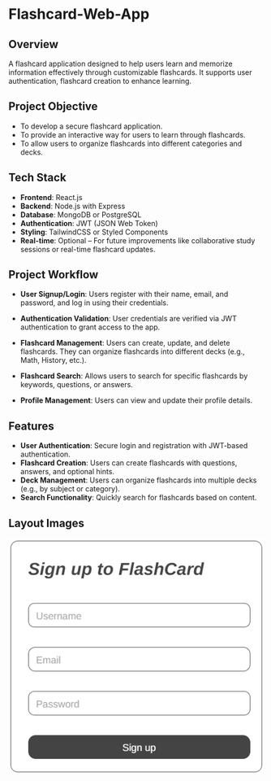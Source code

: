 # Flashcard-Web-App

## Overview
A flashcard application designed to help users learn and memorize information effectively through customizable flashcards. It supports user authentication, flashcard creation to enhance learning.

## Project Objective
- To develop a secure flashcard application.
- To provide an interactive way for users to learn through flashcards.
- To allow users to organize flashcards into different categories and decks.

## Tech Stack
- **Frontend**: React.js
- **Backend**: Node.js with Express
- **Database**: MongoDB or PostgreSQL
- **Authentication**: JWT (JSON Web Token)
- **Styling**: TailwindCSS or Styled Components
- **Real-time**: Optional – For future improvements like collaborative study sessions or real-time flashcard updates.

## Project Workflow

- **User Signup/Login**: Users register with their name, email, and password, and log in using their credentials.
  
- **Authentication Validation**: User credentials are verified via JWT authentication to grant access to the app.
  
- **Flashcard Management**: Users can create, update, and delete flashcards. They can organize flashcards into different decks (e.g., Math, History, etc.).

- **Flashcard Search**: Allows users to search for specific flashcards by keywords, questions, or answers.

- **Profile Management**: Users can view and update their profile details.

## Features

- **User Authentication**: Secure login and registration with JWT-based authentication.
- **Flashcard Creation**: Users can create flashcards with questions, answers, and optional hints.
- **Deck Management**: Users can organize flashcards into multiple decks (e.g., by subject or category).
- **Search Functionality**: Quickly search for flashcards based on content.

## Layout Images
 
<img src="./images/./SignUp.png"/>